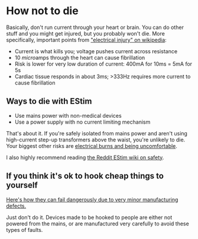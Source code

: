 How not to die
==============

Basically, don't run current through your heart or brain. You can do other stuff
and you might get injured, but you probably won't die. More specifically,
important points from ["electrical injury" on
wikipedia](https://en.wikipedia.org/wiki/Electrical_injury):

- Current is what kills you; voltage pushes current across resistance
- 10 *micro*amps through the heart can cause fibrillation
- Risk is lower for very low duration of current: 400mA for 10ms = 5mA for 5s
- Cardiac tissue responds in about 3ms; >333Hz requires more current to cause
  fibrillation


Ways to die with EStim
----------------------

- Use mains power with non-medical devices
- Use a power supply with no current limiting mechanism

That's about it. If you're safely isolated from mains power and aren't using
high-current step-up transformers above the waist, you're unlikely to die. Your
biggest other risks are [electrical burns and being
uncomfortable](how-not-to-hurt-yourself.md).

I also highly recommend reading [the Reddit EStim wiki on
safety](https://www.reddit.com/r/estim/wiki/index#wiki_safety).


If you think it's ok to hook cheap things to yourself
-----------------------------------------------------

[Here's how they can fail dangerously due to very minor manufacturing
defects.](https://www.youtube.com/watch?v=3Hdn0MuCK_0)

Just don't do it. Devices made to be hooked to people are either not powered
from the mains, or are manufactured very carefully to avoid these types of
faults.
